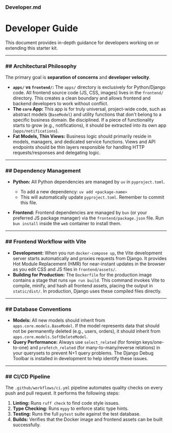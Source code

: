 ### Developer.md

# Developer Guide

This document provides in-depth guidance for developers working on or extending this starter kit.

---

### ## Architectural Philosophy

The primary goal is **separation of concerns** and **developer velocity**.

- **`apps/` vs `frontend/`:** The `apps/` directory is exclusively for Python/Django code. All frontend source code (JS, CSS, images) lives in the `frontend/` directory. This creates a clean boundary and allows frontend and backend developers to work without conflict.
- **The `core` App:** This app is for truly universal, project-wide code, such as abstract models (`BaseModel`) and utility functions that don't belong to a specific business domain. Be disciplined. If a piece of functionality starts to grow (e.g., notifications), it should be extracted into its own app (`apps/notifications`).
- **Fat Models, Thin Views:** Business logic should primarily reside in models, managers, and dedicated service functions. Views and API endpoints should be thin layers responsible for handling HTTP requests/responses and delegating logic.

---

### ## Dependency Management

- **Python:** All Python dependencies are managed by `uv` in `pyproject.toml`.

  - To add a new dependency: `uv add <package-name>`
  - This will automatically update `pyproject.toml`. Remember to commit this file.

- **Frontend:** Frontend dependencies are managed by `bun` (or your preferred JS package manager) via the `frontend/package.json` file. Run `bun install` inside the `web` container to install them.

---

### ## Frontend Workflow with Vite

- **Development:** When you run `docker-compose up`, the Vite development server starts automatically and proxies requests from Django. It provides Hot Module Replacement (HMR) for near-instant updates in the browser as you edit CSS and JS files in `frontend/assets/`.
- **Building for Production:** The `Dockerfile` for the production image contains a stage that runs `npm run build`. This command invokes Vite to compile, minify, and hash all frontend assets, placing the output in `static/dist/`. In production, Django uses these compiled files directly.

---

### ## Database Conventions

- **Models:** All new models should inherit from `apps.core.models.BaseModel`. If the model represents data that should not be permanently deleted (e.g., users, orders), it should inherit from `apps.core.models.SoftDeleteModel`.
- **Query Performance:** Always use `select_related` (for foreign keys/one-to-one) and `prefetch_related` (for many-to-many/reverse relations) in your querysets to prevent N+1 query problems. The Django Debug Toolbar is installed in development to help identify these issues.

---

### ## CI/CD Pipeline

The `.github/workflows/ci.yml` pipeline automates quality checks on every push and pull request. It performs the following steps:

1.  **Linting:** Runs `ruff check` to find code style issues.
2.  **Type Checking:** Runs `mypy` to enforce static type hints.
3.  **Testing:** Runs the full `pytest` suite against the test database.
4.  **Builds:** Verifies that the Docker image and frontend assets can be built successfully.
